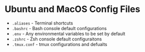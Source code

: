 # Ubuntu and MacOS Config Files

- `.aliases` - Terminal shortcuts
- `.bashrc` - Bash console default configurations
- `.env` - Any environmental variables to be set by default
- `.zshrc` - Zsh console default configuraitons
- `.tmux.conf` - tmux configurations and defualts

